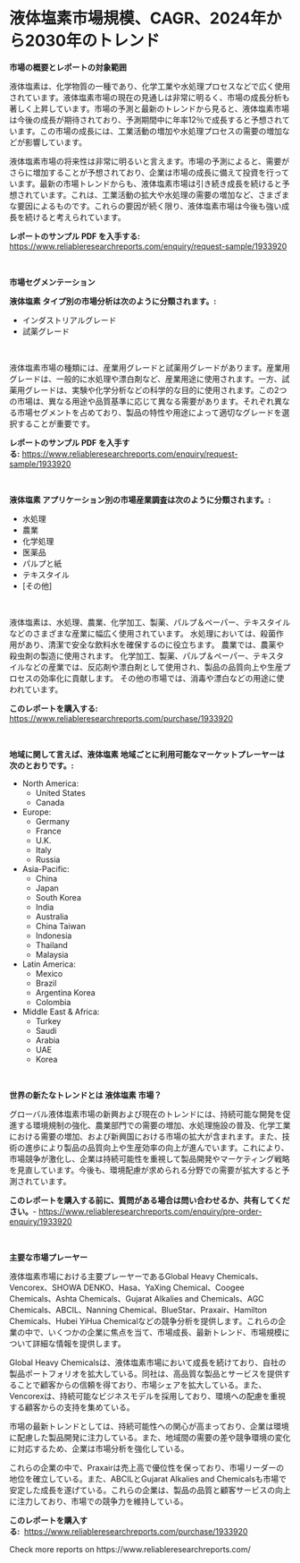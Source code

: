 <p><h1>液体塩素市場規模、CAGR、2024年から2030年のトレンド</h1></p><p><strong>市場の概要とレポートの対象範囲</strong></p>
<p><p>液体塩素は、化学物質の一種であり、化学工業や水処理プロセスなどで広く使用されています。液体塩素市場の現在の見通しは非常に明るく、市場の成長分析も著しく上昇しています。市場の予測と最新のトレンドから見ると、液体塩素市場は今後の成長が期待されており、予測期間中に年率12％で成長すると予想されています。この市場の成長には、工業活動の増加や水処理プロセスの需要の増加などが影響しています。</p><p>液体塩素市場の将来性は非常に明るいと言えます。市場の予測によると、需要がさらに増加することが予想されており、企業は市場の成長に備えて投資を行っています。最新の市場トレンドからも、液体塩素市場は引き続き成長を続けると予想されています。これは、工業活動の拡大や水処理の需要の増加など、さまざまな要因によるものです。これらの要因が続く限り、液体塩素市場は今後も強い成長を続けると考えられています。</p></p>
<p><strong>レポートのサンプル PDF を入手する:</strong> <a href="https://www.reliableresearchreports.com/enquiry/request-sample/1933920">https://www.reliableresearchreports.com/enquiry/request-sample/1933920</a></p>
<p>&nbsp;</p>
<p><strong>市場セグメンテーション</strong></p>
<p><strong>液体塩素 タイプ別の市場分析は次のように分類されます。:</strong></p>
<p><ul><li>インダストリアルグレード</li><li>試薬グレード</li></ul></p>
<p>&nbsp;</p>
<p><p>液体塩素市場の種類には、産業用グレードと試薬用グレードがあります。産業用グレードは、一般的に水処理や漂白剤など、産業用途に使用されます。一方、試薬用グレードは、実験や化学分析などの科学的な目的に使用されます。この2つの市場は、異なる用途や品質基準に応じて異なる需要があります。それぞれ異なる市場セグメントを占めており、製品の特性や用途によって適切なグレードを選択することが重要です。</p></p>
<p><strong>レポートのサンプル PDF を入手する:</strong>&nbsp;<a href="https://www.reliableresearchreports.com/enquiry/request-sample/1933920">https://www.reliableresearchreports.com/enquiry/request-sample/1933920</a></p>
<p>&nbsp;</p>
<p><strong> 液体塩素 アプリケーション別の市場産業調査は次のように分類されます。:</strong></p>
<p><ul><li>水処理</li><li>農業</li><li>化学処理</li><li>医薬品</li><li>パルプと紙</li><li>テキスタイル</li><li>[その他]</li></ul></p>
<p>&nbsp;</p>
<p><p>液体塩素は、水処理、農業、化学加工、製薬、パルプ＆ペーパー、テキスタイルなどのさまざまな産業に幅広く使用されています。 水処理においては、殺菌作用があり、清潔で安全な飲料水を確保するのに役立ちます。 農業では、農薬や殺虫剤の製造に使用されます。 化学加工、製薬、パルプ＆ペーパー、テキスタイルなどの産業では、反応剤や漂白剤として使用され、製品の品質向上や生産プロセスの効率化に貢献します。 その他の市場では、消毒や漂白などの用途に使われています。</p></p>
<p><strong>このレポートを購入する:</strong>&nbsp; <a href="https://www.reliableresearchreports.com/purchase/1933920">https://www.reliableresearchreports.com/purchase/1933920</a></p>
<p>&nbsp;</p>
<p><strong>地域に関して言えば、液体塩素 地域ごとに利用可能なマーケットプレーヤーは次のとおりです。:</strong></p>
<p><ul>
    <li>
        North America:
        <ul>
            <li>United States</li>
            <li>Canada</li>
        </ul>
    </li>
    <li>
        Europe:
        <ul>
            <li>Germany</li>
            <li>France</li>
            <li>U.K.</li>
            <li>Italy</li>
            <li>Russia</li>
        </ul>
    </li>
    <li>
        Asia-Pacific:
        <ul>
            <li>China</li>
            <li>Japan</li>
            <li>South Korea</li>
            <li>India</li>
            <li>Australia</li>
            <li>China Taiwan</li>
            <li>Indonesia</li>
            <li>Thailand</li>
            <li>Malaysia</li>
        </ul>
    </li>
    <li>
        Latin America:
        <ul>
            <li>Mexico</li>
            <li>Brazil</li>
            <li>Argentina Korea</li>
            <li>Colombia</li>
        </ul>
    </li>
    <li>
        Middle East & Africa:
        <ul>
            <li>Turkey</li>
            <li>Saudi</li>
            <li>Arabia</li>
            <li>UAE</li>
            <li>Korea</li>
        </ul>
    </li>
    </ul></p>
<p>&nbsp;</p>
<p><strong>世界の新たなトレンドとは 液体塩素 市場？</strong></p>
<p><p>グローバル液体塩素市場の新興および現在のトレンドには、持続可能な開発を促進する環境規制の強化、農業部門での需要の増加、水処理施設の普及、化学工業における需要の増加、および新興国における市場の拡大が含まれます。また、技術の進歩により製品の品質向上や生産効率の向上が進んでいます。これにより、市場競争が激化し、企業は持続可能性を重視して製品開発やマーケティング戦略を見直しています。今後も、環境配慮が求められる分野での需要が拡大すると予測されています。</p></p>
<p><strong>このレポートを購入する前に、質問がある場合は問い合わせるか、共有してください。</strong>- <a href="https://www.reliableresearchreports.com/enquiry/pre-order-enquiry/1933920">https://www.reliableresearchreports.com/enquiry/pre-order-enquiry/1933920</a></p>
<p>&nbsp;</p>
<p><strong>主要な市場プレーヤー</strong></p>
<p><p>液体塩素市場における主要プレーヤーであるGlobal Heavy Chemicals、Vencorex、SHOWA DENKO、Hasa、YaXing Chemical、Coogee Chemicals、Ashta Chemicals、Gujarat Alkalies and Chemicals、AGC Chemicals、ABCIL、Nanning Chemical、BlueStar、Praxair、Hamilton Chemicals、Hubei YiHua Chemicalなどの競争分析を提供します。これらの企業の中で、いくつかの企業に焦点を当て、市場成長、最新トレンド、市場規模について詳細な情報を提供します。</p><p>Global Heavy Chemicalsは、液体塩素市場において成長を続けており、自社の製品ポートフォリオを拡大している。同社は、高品質な製品とサービスを提供することで顧客からの信頼を得ており、市場シェアを拡大している。また、Vencorexは、持続可能なビジネスモデルを採用しており、環境への配慮を重視する顧客からの支持を集めている。</p><p>市場の最新トレンドとしては、持続可能性への関心が高まっており、企業は環境に配慮した製品開発に注力している。また、地域間の需要の差や競争環境の変化に対応するため、企業は市場分析を強化している。</p><p>これらの企業の中で、Praxairは売上高で優位性を保っており、市場リーダーの地位を確立している。また、ABCILとGujarat Alkalies and Chemicalsも市場で安定した成長を遂げている。これらの企業は、製品の品質と顧客サービスの向上に注力しており、市場での競争力を維持している。</p></p>
<p><strong>このレポートを購入する:</strong>&nbsp;&nbsp;<a href="https://www.reliableresearchreports.com/purchase/1933920">https://www.reliableresearchreports.com/purchase/1933920</a></p>
<p>Check more reports on https://www.reliableresearchreports.com/</p>